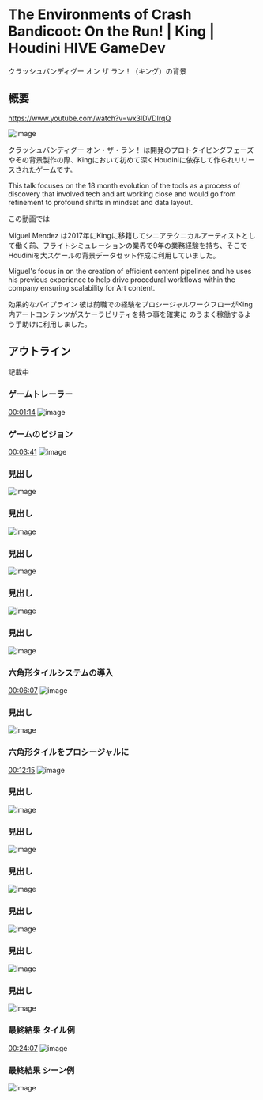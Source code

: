 # The Environments of Crash Bandicoot: On the Run! | King | Houdini HIVE GameDev

クラッシュバンディグー オン ザ ラン！（キング）の背景

## 概要

https://www.youtube.com/watch?v=wx3lDVDIrqQ

![image](images/v00000.jpg)

クラッシュバンディグー オン・ザ・ラン！ は開発のプロトタイピングフェーズやその背景製作の際、Kingにおいて初めて深くHoudiniに依存して作られリリースされたゲームです。

This talk focuses on the 18 month evolution of the tools as a process of discovery that involved tech and art working close and would go from refinement to profound shifts in mindset and data layout.

この動画では

Miguel Mendez は2017年にKingに移籍してシニアテクニカルアーティストとして働く前、フライトシミュレーションの業界で9年の業務経験を持ち、そこでHoudiniを大スケールの背景データセット作成に利用していました。

Miguel's focus in on the creation of efficient content pipelines and he uses his previous experience to help drive procedural workflows within the company ensuring scalability for Art content.

効果的なパイプライン
彼は前職での経験をプロシージャルワークフローがKing内アートコンテンツがスケーラビリティを持つ事を確実に
のうまく稼働するよう手助けに利用しました。

## アウトライン

記載中

### ゲームトレーラー
 [00:01:14](http://www.youtube.com/watch?v=wx3lDVDIrqQ?t=74s) ![image](images/v00001.jpg)

### ゲームのビジョン
[00:03:41](http://www.youtube.com/watch?v=wx3lDVDIrqQ?t=221s) 
![image](images/v00002.jpg)

### 見出し
![image](images/v00003.jpg)

### 見出し
![image](images/v00004.jpg)

### 見出し
![image](images/v00005.jpg)

### 見出し
![image](images/v00006.jpg)

### 見出し
![image](images/v00008.jpg)

### 六角形タイルシステムの導入
[00:06:07](http://www.youtube.com/watch?v=wx3lDVDIrqQ?t=367s) 
![image](images/v00009.jpg)

### 見出し
![image](images/v00010.jpg)

### 六角形タイルをプロシージャルに
[00:12:15](http://www.youtube.com/watch?v=wx3lDVDIrqQ?t=735s) 
![image](images/v00011.jpg)

### 見出し
![image](images/v00012.jpg)

### 見出し
![image](images/v00013.jpg)

### 見出し
![image](images/v00014.jpg)

### 見出し
![image](images/v00015.jpg)

### 見出し
![image](images/v00016.jpg)

### 見出し
![image](images/v00017.jpg)

### 最終結果 タイル例
[00:24:07](https://youtu.be/wx3lDVDIrqQ?t=1447s) 
![image](images/v00018.jpg)

### 最終結果 シーン例
![image](images/v00019.jpg)
